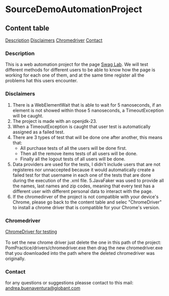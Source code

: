﻿# SourceDemoAutomationProject

## Content table
 [Description](#description)
 [Disclaimers](#disclaimers)
 [Chromedriver](#chromedriver)
 [Contact](#contact)

### Description
This is a web automation project for the page [Swag Lab](https://www.saucedemo.com/).
We will test different methods for different users to be able to know how the page is working for each one of them, and at the same time
register all the problems hat this users encounter.

### Disclaimers
1. There is a WebElementWait that is able to wait for 5 nanoseconds, if an element is not showed within those 5 nanoseconds, a TimeoutException
   will be caught.
2. The project is made with an openjdk-23.
3. When a TimeoutException is caught that user test is automatically assigned as a failed test.
4. There are 3 types of test that will be done one after another, this means that:
   - All purchase tests of all the users will be done first.
   - Then all the remove items tests of all users will be done.
   - Finally all the logout tests of all users will be done.
5. Data providers are used for the tests, I didn't include users that are not registeres nor unnaccepted because it would
   automatically create a failed test for that username in each one of the tests that are done during the execution of the .xml file.
5.JavaFaker was used to provide all the names, last names and zip codes, meaning that every test has a different user with different
 personal data to interact with the page.
6. If the chromedirver of the project is not compatible with your device's Chrome, please go back to the content table and selec "ChromeDriver"
   to install a chrome driver that is compatible for your Chrome's version.

### Chromedriver 
[ChromeDriver for testing](https://googlechromelabs.github.io/chrome-for-testing/)<br/>      
 To set the new chrome driver just delete the one in this path of the project: PomPractice/drivers/chromedriver.exe
then drag the new chromedriver.exe that you downloaded into the path where the deleted chromedriver was originally.

### Contact 
for any questions or suggestions pleasse contact to this mail:
andrea.buenaventura@globant.com

